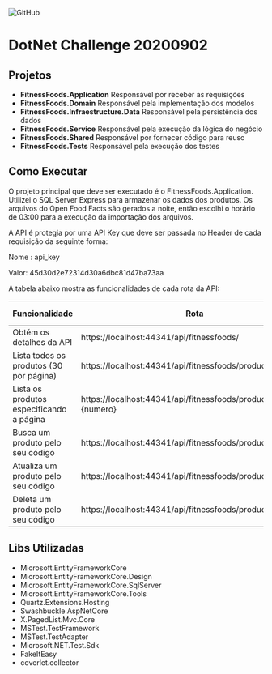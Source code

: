 ![GitHub](https://img.shields.io/github/license/pedropaulo91/desafio-coodesh)
# DotNet Challenge 20200902

## Projetos

- **FitnessFoods.Application** 
Responsável por receber as requisições 
- **FitnessFoods.Domain**
Responsável pela implementação dos modelos 
- **FitnessFoods.Infraestructure.Data**
Responsável pela persistência dos dados 
- **FitnessFoods.Service**
Responsável pela execução da lógica do negócio 
- **FitnessFoods.Shared**
Responsável por fornecer código para reuso 
- **FitnessFoods.Tests**
Responsável pela execução dos testes


## Como Executar
O projeto principal que deve ser executado é o FitnessFoods.Application. Utilizei o SQL Server Express para armazenar os dados dos produtos. Os arquivos do Open Food Facts são gerados a noite, então escolhi o horário de 03:00 para a execução da importação dos arquivos.

A API é protegia por uma API Key que deve ser passada no Header de cada requisição da seguinte forma:

Nome : api_key

Valor: 45d30d2e72314d30a6dbc81d47ba73aa

A tabela abaixo mostra as funcionalidades de cada rota da API:



|Funcionalidade                           |Rota                                                            |Método HTTP |
|-----------------------------------------|----------------------------------------------------------------|------------|
|Obtém os detalhes da API                 |https://localhost:44341/api/fitnessfoods/                       |GET         |
|Lista todos os produtos (30 por página)  |https://localhost:44341/api/fitnessfoods/products               |GET         |
|Lista os produtos especificando a página |https://localhost:44341/api/fitnessfoods/products?page={numero} |GET         |
|Busca um produto pelo seu código         |https://localhost:44341/api/fitnessfoods/products/{codigo}      |GET         |
|Atualiza um produto pelo seu código      |https://localhost:44341/api/fitnessfoods/products/{codigo}      |PUT         |
|Deleta um produto pelo seu código        |https://localhost:44341/api/fitnessfoods/products/{codigo}      |DELETE      |

## Libs Utilizadas
- Microsoft.EntityFrameworkCore
- Microsoft.EntityFrameworkCore.Design
 - Microsoft.EntityFrameworkCore.SqlServer
 - Microsoft.EntityFrameworkCore.Tools
- Quartz.Extensions.Hosting
- Swashbuckle.AspNetCore
- X.PagedList.Mvc.Core
- MSTest.TestFramework
- MSTest.TestAdapter
- Microsoft.NET.Test.Sdk
- FakeItEasy
- coverlet.collector

